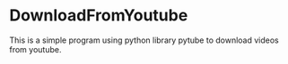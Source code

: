 # DownloadFromYoutube
This is a simple program using python library pytube to download videos from youtube.

